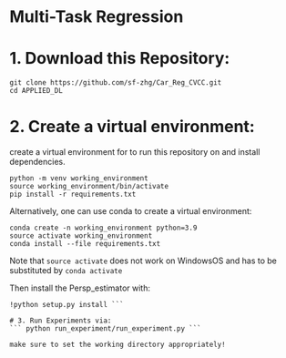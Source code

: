 # Multi-Task Regression

# 1. Download this Repository:
```
git clone https://github.com/sf-zhg/Car_Reg_CVCC.git
cd APPLIED_DL
```
# 2. Create a virtual environment:
create a virtual environment for to run this repository on and install dependencies. 
```
python -m venv working_environment
source working_environment/bin/activate
pip install -r requirements.txt
```
Alternatively, one can use conda to create a virtual environment:
```
conda create -n working_environment python=3.9
source activate working_environment
conda install --file requirements.txt
```
Note that ```source activate``` does not work on WindowsOS and has to be substituted by ```conda activate```

Then install the Persp_estimator with:
```pip install -r requirements.txt
!python setup.py install ```

# 3. Run Experiments via:
``` python run_experiment/run_experiment.py ```

make sure to set the working directory appropriately!


